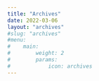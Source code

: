 ```yaml
---
title: "Archives"
date: 2022-03-06
layout: "archives"
#slug: "archives"
#menu:
#    main:
#        weight: 2
#        params: 
#            icon: archives
---
```

